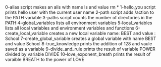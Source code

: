 0-alias script makes an alis with name ls and value rm *
1-hello_you script prints hello user with the current user name
2-path script adds /action to the PATH variable
3-paths script counts the number of directories in the PATH
4-global_variables lists all environment variables
5-local_variables lists all local variables and environment variables and functions
6-create_local_variable creates a new local variable name: BEST and value : School
7-create_global_variable creates a global variable with name BEST and value School
8-true_knowledge prints the addition of 128 and vaule saved as a variable 
9-divide_and_rule prints the result of variable POWER divided by variable DIVIDE
10-love_exponent_breath prints the result of varaible BREATH to the power of LOVE
